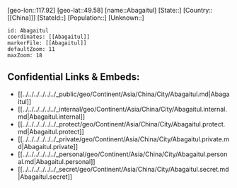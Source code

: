 ﻿---
location: [49.58,117.92]
mapzoom: [7,12] 
mapmarker: city 
type: City
SpocWebEntityId: 28639
isDeleted: false
confidential: public
tags:
- geo/City

---

[geo-lon::117.92]
[geo-lat::49.58]
[name::Abagaitul]
[State::]
[Country::[[China]]]
[StateId::]
[Population::]
[Unknown::]


```leaflet
id: Abagaitul
coordinates: [[Abagaitul]]
markerFile: [[Abagaitul]]
defaultZoom: 11 
maxZoom: 18
```


## Confidential Links & Embeds: 
- [[../../../../../../_public/geo/Continent/Asia/China/City/Abagaitul.md|Abagaitul]] 
- [[../../../../../../_internal/geo/Continent/Asia/China/City/Abagaitul.internal.md|Abagaitul.internal]] 
- [[../../../../../../_protect/geo/Continent/Asia/China/City/Abagaitul.protect.md|Abagaitul.protect]] 
- [[../../../../../../_private/geo/Continent/Asia/China/City/Abagaitul.private.md|Abagaitul.private]] 
- [[../../../../../../_personal/geo/Continent/Asia/China/City/Abagaitul.personal.md|Abagaitul.personal]] 
- [[../../../../../../_secret/geo/Continent/Asia/China/City/Abagaitul.secret.md|Abagaitul.secret]] 
